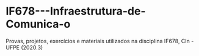 # IF678---Infraestrutura-de-Comunica-o
Provas, projetos, exercícios e materiais utilizados na disciplina IF678, CIn - UFPE (2020.3)
